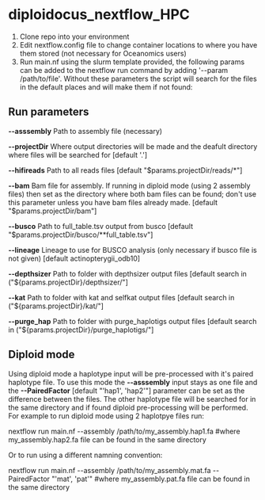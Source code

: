 # diploidocus_nextflow_HPC

1. Clone repo into your environment
2. Edit nextflow.config file to change container locations to where you have them stored (not necessary for Oceanomics users)
3. Run main.nf using the slurm template provided, the following params can be added to the nextflow run command by adding '--param /path/to/file'. Without these parameters the script will search for the files in the default places and will make them if not found:

## Run parameters
   
**--asssembly** Path to assembly file (necessary) 

**--projectDir** Where output directories will be made and the deafult directory where files will be searched for [default '.']

**--hifireads** Path to all reads files [default "$params.projectDir/reads/*"]

**--bam** Bam file for assembly. If running in diploid mode (using 2 assembly files) then set as the directory where both bam files can be found; don't use this parameter unless you have bam files already made. [default "$params.projectDir/bam"]

**--busco** Path to full_table.tsv output from busco [default "$params.projectDir/busco/**full_table.tsv"]

**--lineage** Lineage to use for BUSCO analysis (only necessary if busco file is not given) [default actinopterygii_odb10]

**--depthsizer** Path to folder with depthsizer output files [default search in ("${params.projectDir}/depthsizer/"]

**--kat** Path to folder with kat and selfkat output files  [default search in ("${params.projectDir}/kat/"]

**--purge_hap** Path to folder with purge_haplotigs output files  [default search in ("${params.projectDir}/purge_haplotigs/"]




## Diploid mode

Using diploid mode a haplotype input will be pre-processed with it's paired haplotype file. To use this mode the **--asssembly** input stays as one file and the **--PairedFactor** [default "'hap1', 'hap2'"] parameter can be set as the difference between the files. The other haplotype file will be searched for in the same directory and if found diploid pre-processing will be performed. For example to run diploid mode using 2 haplotpye files run: 

nextflow run main.nf --assembly /path/to/my_assembly.hap1.fa    #where my_assembly.hap2.fa file can be found in the same directory

Or to run using a different namning convention:

nextflow run main.nf --assembly /path/to/my_assembly.mat.fa --PairedFactor "'mat', 'pat'"   #where my_assembly.pat.fa file can be found in the same directory


